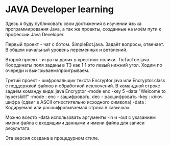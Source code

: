 # JAVA Developer learning
Здесь я буду публиковать свои достижения в изучении языка программирования Java, а так же проекты, созданные на моём пути к профессии Java Developer.

Первый проект - чат с ботом. SimpleBot.java. Задаёт вопросы, отвечает. В общем начальный уровень переменных и ветвлений.

Второй проект - игра на двоих в крестики-нолики. TicTacToe.java. Координаты поля заданы в ТЗ как 1 1 это левый нижний угол. Ходим по очереди и выигрываем/проигрываем.

Третий проект - шифровальщик текста Encryptor.java или Encryptor.class с поддержкой файлов и обработкой исключений. 
В командной строке задаём команду вида: java Encryptor -mode enc -key 5 -data "Welcome to hyperskill!"
-mode : enc - зашифровать, dec - расшифровать
-key : ключ шифра (сдвиг в ASCII отностительно исходного символа)
-data : Кодируемая или расшифровываемая строка в кавычках.

Можно всесто -data использовать аргументы -in и -out с указанием имени файла с входящими данными и имени файла для записи результата.

Эта версия создана в процедурном стиле.

